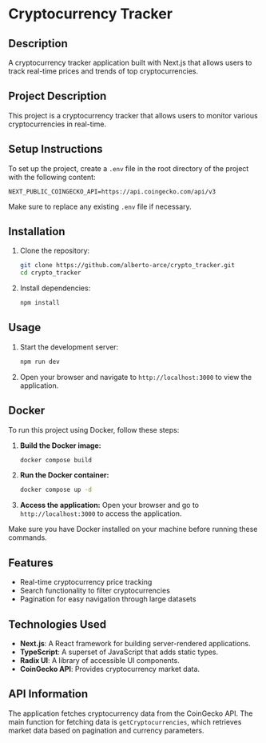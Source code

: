 # Cryptocurrency Tracker

## Description

A cryptocurrency tracker application built with Next.js that allows users to track real-time prices and trends of top cryptocurrencies.

## Project Description

This project is a cryptocurrency tracker that allows users to monitor various cryptocurrencies in real-time.

## Setup Instructions

To set up the project, create a `.env` file in the root directory of the project with the following content:

```
NEXT_PUBLIC_COINGECKO_API=https://api.coingecko.com/api/v3
```

Make sure to replace any existing `.env` file if necessary.

## Installation

1. Clone the repository:
   ```bash
   git clone https://github.com/alberto-arce/crypto_tracker.git
   cd crypto_tracker
   ```
2. Install dependencies:
   ```bash
   npm install
   ```

## Usage

1. Start the development server:
   ```bash
   npm run dev
   ```
2. Open your browser and navigate to `http://localhost:3000` to view the application.

## Docker

To run this project using Docker, follow these steps:

1. **Build the Docker image:**

   ```bash
   docker compose build
   ```

2. **Run the Docker container:**

   ```bash
   docker compose up -d
   ```

3. **Access the application:**
   Open your browser and go to `http://localhost:3000` to access the application.

Make sure you have Docker installed on your machine before running these commands.

## Features

- Real-time cryptocurrency price tracking
- Search functionality to filter cryptocurrencies
- Pagination for easy navigation through large datasets

## Technologies Used

- **Next.js**: A React framework for building server-rendered applications.
- **TypeScript**: A superset of JavaScript that adds static types.
- **Radix UI**: A library of accessible UI components.
- **CoinGecko API**: Provides cryptocurrency market data.

## API Information

The application fetches cryptocurrency data from the CoinGecko API. The main function for fetching data is `getCryptocurrencies`, which retrieves market data based on pagination and currency parameters.
